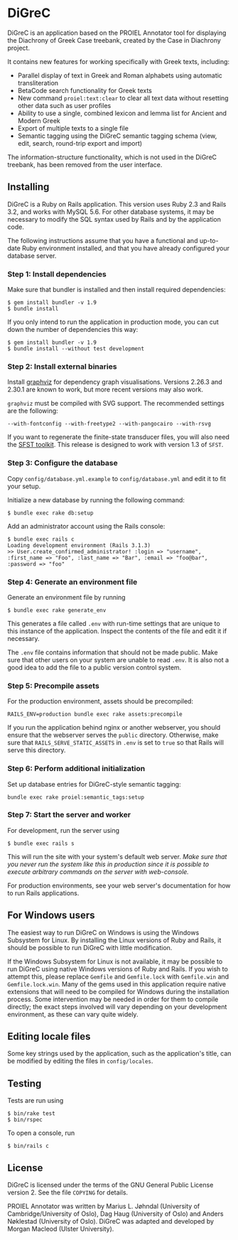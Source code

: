 # DiGreC

DiGreC is an application based on the PROIEL Annotator tool for displaying the Diachrony of Greek Case treebank, created by the Case in Diachrony project.

It contains new features for working specifically with Greek texts, including:

  - Parallel display of text in Greek and Roman alphabets using automatic transliteration
  - BetaCode search functionality for Greek texts
  - New command `proiel:text:clear` to clear all text data without resetting other data such as user profiles
  - Ability to use a single, combined lexicon and lemma list for Ancient and Modern Greek
  - Export of multiple texts to a single file
  - Semantic tagging using the DiGreC semantic tagging schema (view, edit, search, round-trip export and import)
  
The information-structure functionality, which is not used in the DiGreC treebank, has been removed from the user interface.

## Installing

DiGreC is a Ruby on Rails application. This version uses Ruby 2.3 and Rails 3.2, and works with MySQL 5.6.  For other database systems, it may be necessary to modify the SQL syntax used by Rails and by the application code.

The following instructions assume that you have a functional and up-to-date Ruby environment installed, and that you have already configured your database server.

### Step 1: Install dependencies

Make sure that bundler is installed and then install required dependencies:

```shell
$ gem install bundler -v 1.9
$ bundle install
```

If you only intend to run the application in production mode, you can cut down the number of dependencies this way:

```shell
$ gem install bundler -v 1.9
$ bundle install --without test development
```

### Step 2: Install external binaries

Install [graphviz](http://www.graphviz.org/) for dependency graph visualisations. Versions 2.26.3 and 2.30.1 are known to work, but more recent versions may also work.

`graphviz` must be compiled with SVG support. The recommended settings are the following:

    --with-fontconfig --with-freetype2 --with-pangocairo --with-rsvg

If you want to regenerate the finite-state transducer files, you will also need the [SFST toolkit](http://www.ims.uni-stuttgart.de/projekte/gramotron/SOFTWARE/SFST.html). This release is designed to work with version 1.3 of `SFST`.

### Step 3: Configure the database

Copy `config/database.yml.example` to `config/database.yml` and edit it to fit your setup.

Initialize a new database by running the following command:

```shell
$ bundle exec rake db:setup
```

Add an administrator account using the Rails console:

```shell
$ bundle exec rails c
Loading development environment (Rails 3.1.3)
>> User.create_confirmed_administrator! :login => "username", :first_name => "Foo", :last_name => "Bar", :email => "foo@bar", :password => "foo"
```

### Step 4: Generate an environment file

Generate an environment file by running

```shell
$ bundle exec rake generate_env
```

This generates a file called `.env` with run-time settings that are unique to this instance of the application. Inspect the contents of the file and edit it if necessary.

The `.env` file contains information that should not be made public. Make sure that other users on your system are unable to read `.env`. It is also not a good idea to add the file to a public version control system.

### Step 5: Precompile assets

For the production environment, assets should be precompiled:

```shell
RAILS_ENV=production bundle exec rake assets:precompile
```

If you run the application behind nginx or another webserver, you should ensure that the webserver serves the `public` directory. Otherwise, make sure that `RAILS_SERVE_STATIC_ASSETS` in `.env` is set to `true` so that Rails will serve this directory.

### Step 6: Perform additional initialization

Set up database entries for DiGreC-style semantic tagging:

```shell
bundle exec rake proiel:semantic_tags:setup
```

### Step 7: Start the server and worker

For development, run the server using

```shell
$ bundle exec rails s
```

This will run the site with your system's default web server.  *Make sure that you never run the system like this in production since it is possible to execute arbitrary commands on the server with web-console.*

For production environments, see your web server's documentation for how to run Rails applications.

## For Windows users

The easiest way to run DiGreC on Windows is using the Windows Subsystem for Linux.  By installing the Linux versions of Ruby and Rails, it should be possible to run DiGreC with little modification.

If the Windows Subsystem for Linux is not available, it may be possible to run DiGreC using native Windows versions of Ruby and Rails.  If you wish to attempt this, please replace `Gemfile` and `Gemfile.lock` with `Gemfile.win` and `Gemfile.lock.win`.  Many of the gems used in this application require native extensions that will need to be compiled for Windows during the installation process.  Some intervention may be needed in order for them to compile directly; the exact steps involved will vary depending on your development environment, as these can vary quite widely.

## Editing locale files

Some key strings used by the application, such as the application's title, can
be modified by editing the files in `config/locales`.

## Testing

Tests are run using

```shell
$ bin/rake test
$ bin/rspec
```

To open a console, run

```shell
$ bin/rails c
```

## License

DiGreC is licensed under the terms of the GNU General Public License version 2. See the file `COPYING` for details.

PROIEL Annotator was written by Marius L. Jøhndal (University of Cambridge/University of Oslo), Dag Haug (University of Oslo) and Anders Nøklestad (University of Oslo).
DiGreC was adapted and developed by Morgan Macleod (Ulster University).
